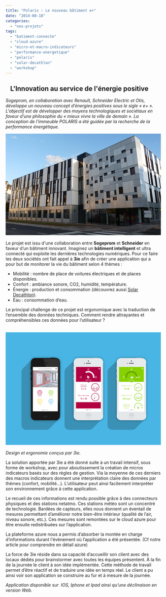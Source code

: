 ```yaml
---
title: "Polaris : Le nouveau bâtiment e+"
date: "2014-08-18"
categories: 
  - "nos-projets"
tags: 
  - "batiment-connecte"
  - "cloud-azure"
  - "micro-et-macro-indicateurs"
  - "performance-energetique"
  - "polaris"
  - "solar-decathlon"
  - "workshop"
---
```


##    L’Innovation au service de l'énergie positive

_Sogeprom, en collaboration avec Renault, Schneider Electric et Otis, développe un nouveau concept d’énergies positives sous le sigle « e+ ». L’objectif est de développer des moyens technologiques et sociétaux en faveur d’une philosophie du « mieux vivre la ville de demain ». La conception de l’immeuble POLARIS a été guidée par la recherche de la performance énergétique._

_[![Polaris batiment](/assets/images/Polaris-batiment.jpg)](/assets/images/Polaris-batiment.jpg)_

Le projet est issu d'une collaboration entre **Sogeprom** et **Schneider** en faveur d’un bâtiment innovant. Imaginez un **bâtiment intelligent** et ultra connecté qui exploite les dernières technologies numériques. Pour ce faire les deux sociétés ont fait appel à **3ie** afin de créer une application qui a pour but de monitorer la vie du bâtiment selon 4 thèmes :

- Mobilité : nombre de place de voitures électriques et de places disponibles.
- Confort : ambiance sonore, CO2, humidité, température.
- Énergie : production et consommation (découvrez aussi [Solar Decathlon](https://blog.3ie.fr/?p=132 "SOLAR DECATHLON")).
- Eau : consommation d’eau.

Le principal challenge de ce projet est ergonomique avec la traduction de l’ensemble des données techniques. Comment rendre attrayantes et compréhensibles ces données pour l’utilisateur ?

 [![Mockup_Polaris](/assets/images/Mockup_Polaris.png)](/assets/images/Mockup_Polaris.png)

_Design et ergonomie conçus par 3ie._

La solution apportée par 3ie a été donné suite à un travail intensif, sous forme de workshop, avec pour aboutissement la création de micros indicateurs basés sur des règles de gestion. Via la moyenne de ces derniers des macros indicateurs donnent une interprétation claire des données par thèmes (confort, mobilité…). L’utilisateur peut ainsi facilement interpréter son environnement grâce à cette application.

Le recueil de ces informations est rendu possible grâce à des connecteurs physiques et des stations netatmo. Ces stations météo sont un concentré de technologie. Bardées de capteurs, elles nous donnent un éventail de mesures permettant d’améliorer notre bien-être intérieur (qualité de l’air, niveau sonore, etc.). Ces mesures sont remontées sur le cloud azure pour être ensuite redistribuées sur l’application.

La plateforme azure nous a permis d’absorber la montée en charge d’informations durant l'évènement où l’application a été présentée. (Cf notre article pour comprendre en détail azure)

La force de 3ie réside dans sa capacité d’accueillir son client avec des locaux dédiés pour brainstormer avec toutes les équipes présentent. À la fin de la journée le client à son idée implémentée. Cette méthode de travail permet d’être réactif et de traduire une idée en temps réel. Le client a pu ainsi voir son application se construire au fur et à mesure de la journée.

_Application disponible sur  IOS, Iphone et Ipad ainsi qu’une déclinaison en version Web._
